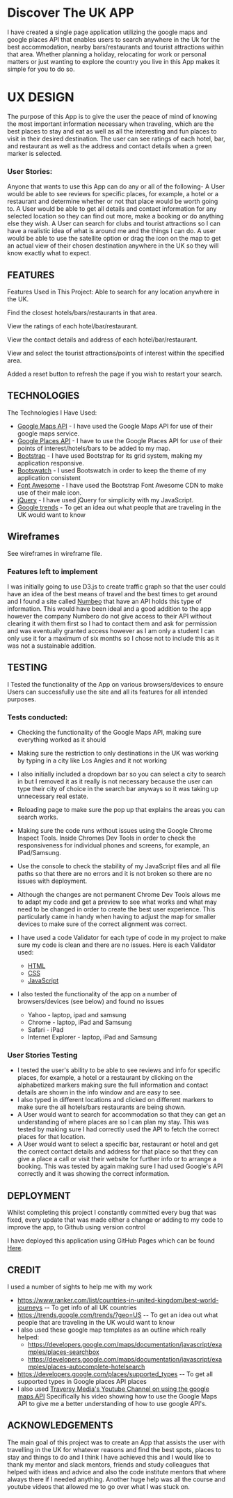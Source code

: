 # Discover The UK APP 

I have created a single page application utilizing the google maps and google places API that enables users to search anywhere in the Uk for the best accommodation, nearby bars/restaurants and tourist attractions within that area. Whether planning a holiday, relocating for work or personal matters or just wanting to explore the country you live in this App makes it simple for you to do so.


# UX DESIGN
The purpose of this App is to give the user the peace of mind of knowing the most important information necessary when traveling, which are the best places to stay and eat as well as all the interesting and fun places to visit in their desired destination. The user can see ratings of each hotel, bar, and restaurant as well as the address and contact details when a green marker is selected.

### User Stories:
Anyone that wants to use this App can do any or all of the following-
A User would be able to see reviews for specific places, for example, a hotel or a restaurant and determine whether or not that place would be worth going to. 
A User would be able to get all details and contact information for any selected location so they can find out more, make a booking or do anything else they wish.
A User can search for clubs and tourist attractions so I can have a realistic idea of what is around me and the things I can do.
A user would be able to use the satellite option or drag the icon on the map to get an actual view of their chosen destination anywhere in the UK so they will know exactly what to expect. 

## FEATURES
Features Used in This Project:
Able to search for any location anywhere in the UK.  

Find the closest hotels/bars/restaurants in that area.

View the ratings of each hotel/bar/restaurant.

View the contact details and address of each hotel/bar/restaurant.

View and select the tourist attractions/points of interest within the specified area.

Added a reset button to refresh the page if you wish to restart your search.

## TECHNOLOGIES
The Technologies I Have Used:
 - [Google Maps API](https://developers.google.com/maps/documentation/javascript/get-api-key) - I have used the Google Maps API for use of their google maps service.
 - [Google Places API](https://developers.google.com/places/web-service/intro) - I have to use the Google Places API for use of their points of interest/hotels/bars to be added to my map.
 - [Bootstrap](https://getbootstrap.com/docs/3.3/getting-started/) - I have used Bootstrap for its grid system, making my application responsive.
 - [Bootswatch](https://bootswatch.com/) - I used Bootswatch in order to keep the theme of my application consistent
 - [Font Awesome](https://fontawesome.com/) - I have used the Bootstrap Font Awesome CDN to make use of their male icon.
 - [jQuery](http://jqueryui.com/) - I have used jQuery for simplicity with my JavaScript.
 - [Google trends](https://trends.google.com/trends/?geo=US) - To get an idea out what people that are traveling in the UK would want to know

## Wireframes
See wireframes in wireframe file.

### Features left to implement 
I was initially going to use D3.js to create traffic graph so that the user could have an idea of the best means of travel and the best times to get around and I found a site called [Numbeo](https://www.numbeo.com/api/doc.jsp) that have an API holds this type of information.
This would have been ideal and a good addition to the app however the company Numbero do not give access to their API without clearing it with them first so I had to contact them and ask for permission and was eventually granted access however as I am only a student I can only use it for a maximum of six months so I chose not to include this as it was not a sustainable addition.

## TESTING
I Tested the functionality of the App on various browsers/devices to ensure Users can successfully use the site and all its features for all intended purposes.

### Tests conducted:

- Checking the functionality of the Google Maps API, making sure everything worked as it should
- Making sure the restriction to only destinations in the UK was working by typing in a city like Los Angles and it not working 
- I also initially included a dropdown bar so you can select a city to search in but I removed it as it really is not necessary because the user can type their city of choice in the search bar anyways so it was taking up unnecessary real estate.
- Reloading page to make sure the pop up that explains the areas you can search works.
- Making sure the code runs without issues using the Google Chrome Inspect Tools. Inside Chromes Dev Tools in order to check the responsiveness for individual phones and screens, for example, an IPad/Samsung.
- Use the console to check the stability of my JavaScript files and all file paths so that there are no errors and it is not broken so there are no issues with deployment. 
- Although the changes are not permanent Chrome Dev Tools allows me to adapt my code and get a preview to see what works and what may need to be changed in order to create the best user experience. This particularly came in handy when having to adjust the map for smaller devices to make sure of the correct alignment was correct. 

- I have used a code Validator for each type of code in my project to make sure my code is clean and there are no issues.
Here is each Validator used:
  - [HTML](https://validator.w3.org/)
  - [CSS](http://www.css-validator.org/)
  - [JavaScript](https://www.beautifyconverter.com/javascript-validator.php)

- I also tested the functionality of the app on a number of browsers/devices (see below) and found no issues
  - Yahoo - laptop, ipad and samsung
  - Chrome - laptop, iPad and Samsung
  - Safari - iPad
  - Internet Explorer - laptop, iPad and Samsung


### User Stories Testing
  - I tested the user's ability to be able to see reviews and info for specific places, for example, a hotel or a restaurant by clicking on the alphabetized markers making sure the full information and contact details are shown in the info window and are easy to see.
  - I also typed in different locations and clicked on different markers to make sure the all hotels/bars restaurants are being shown. 
  - A User would want to search for accommodation so that they can get an understanding of where places are so I can plan my stay. This was tested by making sure I had correctly used the API to fetch the correct places for that location.
  - A User would want to select a specific bar, restaurant or hotel and get the correct contact details and address for that place so that they can give a place a call or visit their website for further info or to arrange a booking. This was tested by again making sure I had used Google's API correctly and it was showing the correct information.

## DEPLOYMENT
Whilst completing this project I constantly committed every bug that was fixed, every update that was made either a change or adding to my code to improve the app, to Github using version control 

I have deployed this application using GitHub Pages which can be found [Here](https://ericmordi123.github.io/Discover-the-UK/).

## CREDIT
I used a number of sights to help me with my work 

* https://www.ranker.com/list/countries-in-united-kingdom/best-world-journeys -- To get info of all UK countries 
* https://trends.google.com/trends/?geo=US -- To get an idea out what people that are traveling in the UK would want to know
* I also used these google map templates as an outline which really helped:  
  * https://developers.google.com/maps/documentation/javascript/examples/places-searchbox  
  * https://developers.google.com/maps/documentation/javascript/examples/places-autocomplete-hotelsearch 
* https://developers.google.com/places/supported_types -- To get all supported types in Google places API places 
* I also used [Traversy Media's Youtube Channel on using the google maps API](https://www.youtube.com/watch?v=Zxf1mnP5zcw&t=1347s) Specifically his video showing how to use the Google Maps API to give me a better understanding of how to use google API's.


## ACKNOWLEDGEMENTS
The main goal of this project was to create an App that assists the user with travelling in the UK for whatever reasons and find the best spots, places to stay and things to do and I think I have achieved this and I would like to thank my mentor and slack mentors, friends and study colleagues that helped with ideas and advice
and also the code institute mentors that where always there if I needed anything. Another huge help was all the course and youtube videos that allowed me to go over what I was stuck on.